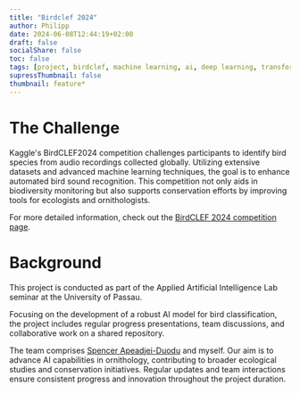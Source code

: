 ```yaml
---
title: "Birdclef 2024"
author: Philipp
date: 2024-06-08T12:44:19+02:00
draft: false
socialShare: false
toc: false
tags: [project, birdclef, machine learning, ai, deep learning, transformer, cnn]
supressThumbnail: false
thumbnail: feature*
---
```


# The Challenge

Kaggle's BirdCLEF2024 competition challenges participants to identify bird species from audio recordings collected globally. Utilizing extensive datasets and advanced machine learning techniques, the goal is to enhance automated bird sound recognition. This competition not only aids in biodiversity monitoring but also supports conservation efforts by improving tools for ecologists and ornithologists.

For more detailed information, check out the [BirdCLEF 2024 competition page](https://www.kaggle.com/competitions/birdclef-2024).

# Background

This project is conducted as part of the Applied Artificial Intelligence Lab seminar at the University of Passau.

Focusing on the development of a robust AI model for bird classification, the project includes regular progress presentations, team discussions, and collaborative work on a shared repository.

The team comprises [Spencer Apeadjei-Duodu](https://www.linkedin.com/in/adkspence/) and myself. Our aim is to advance AI capabilities in ornithology, contributing to broader ecological studies and conservation initiatives. Regular updates and team interactions ensure consistent progress and innovation throughout the project duration.
